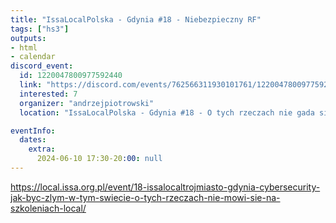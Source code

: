 ```yaml
---
title: "IssaLocalPolska - Gdynia #18 - Niebezpieczny RF"
tags: ["hs3"]
outputs:
- html
- calendar
discord_event:
  id: 1220047800977592440
  link: "https://discord.com/events/762566311930101761/1220047800977592440"
  interested: 7
  organizer: "andrzejpiotrowski"
  location: "IssaLocalPolska - Gdynia #18 - O tych rzeczach nie gada sie na konferencjach :)"

eventInfo:
  dates:
    extra:
      2024-06-10 17:30-20:00: null
---
```

https://local.issa.org.pl/event/18-issalocaltrojmiasto-gdynia-cybersecurity-jak-byc-zlym-w-tym-swiecie-o-tych-rzeczach-nie-mowi-sie-na-szkoleniach-local/
